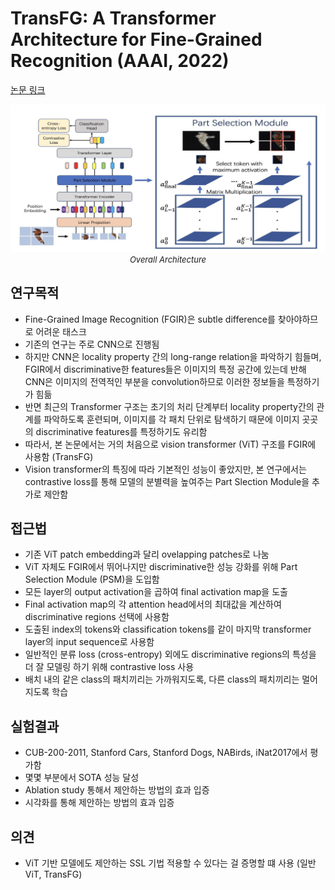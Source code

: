 # TransFG: A Transformer Architecture for Fine-Grained Recognition (AAAI, 2022)

[논문 링크](https://ojs.aaai.org/index.php/AAAI/article/view/19967)

<p align="center">
    <img width="600" alt='fig1' src="./img/03_12_01.png?raw=true"></br>
    <em><font size=2>Overall Architecture</font></em>
</p>

## 연구목적
- Fine-Grained Image Recognition (FGIR)은 subtle difference를 찾아야하므로 어려운 태스크
- 기존의 연구는 주로 CNN으로 진행됨
- 하지만 CNN은 locality property 간의 long-range relation을 파악하기 힘들며, FGIR에서 discriminative한 features들은 이미지의 특정 공간에 있는데 반해 CNN은 이미지의 전역적인 부분을 convolution하므로 이러한 정보들을 특정하기가 힘듦
- 반면 최근의 Transformer 구조는 초기의 처리 단계부터 locality property간의 관계를 파악하도록 훈련되며, 이미지를 각 패치 단위로 탐색하기 때문에 이미지 곳곳의 discriminative features를 특정하기도 유리함
- 따라서, 본 논문에서는 거의 처음으로 vision transformer (ViT) 구조를 FGIR에 사용함 (TransFG)
- Vision transformer의 특징에 따라 기본적인 성능이 좋았지만, 본 연구에서는 contrastive loss를 통해 모델의 분별력을 높여주는 Part Slection Module을 추가로 제안함

## 접근법
- 기존 ViT patch embedding과 달리 ovelapping patches로 나눔
- ViT 자체도 FGIR에서 뛰어나지만 discriminative한 성능 강화를 위해 Part Selection Module (PSM)을 도입함
- 모든 layer의 output activation을 곱하여 final activation map을 도출
- Final activation map의 각 attention head에서의 최대값을 계산하여 discriminative regions 선택에 사용함
- 도출된 index의 tokens와 classification tokens를 같이 마지막 transformer layer의 input sequence로 사용함
- 일반적인 분류 loss (cross-entropy) 외에도 discriminative regions의 특성을 더 잘 모델링 하기 위해 contrastive loss 사용
- 배치 내의 같은 class의 패치끼리는 가까워지도록, 다른 class의 패치끼리는 멀어지도록 학습

## 실험결과
- CUB-200-2011, Stanford Cars, Stanford Dogs, NABirds, iNat2017에서 평가함
- 몇몇 부분에서 SOTA 성능 달성
- Ablation study 통해서 제안하는 방법의 효과 입증
- 시각화를 통해 제안하는 방법의 효과 입증

## 의견
- ViT 기반 모델에도 제안하는 SSL 기법 적용할 수 있다는 걸 증명할 떄 사용 (일반 ViT, TransFG)